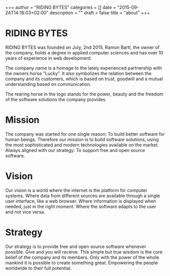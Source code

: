 +++
author = "RIDING BYTES"
categories = []
date = "2015-09-24T14:18:03+02:00"
description = ""
draft = false
title = "about"
+++

# RIDING BYTES

RIDING BYTES was founded on July, 2nd 2015. Ramon Bartl, the owner
of the company, holds a degree in applied computer sciences and has
over 10 years of experience in web development.

The company name is a homage to the lately experienced partnership with the
owners horse "Lucky". It also symbolizes the relation between the company and
its customers, which is based on trust, goodwill and a mutual understanding
based on communication.

The rearing horse in the logo stands for the power, beauty and the freedom of
the software solutions the company provides.


# Mission

The company was started for one single reason: To build better software for
human beings. Therefore our mission is to build software solutions, using the
most sophisticated and modern technologies available on the market. Always
aligned with our strategy: To support free and open source software.


# Vision

Our vision is a world where the internet is the platform for computer systems.
Where data from different sources are available through a single user
interface, like a web browser. Where information is displayed when needed, just
in the right moment. Where the software adapts to the user and not vice versa.


# Strategy

Our strategy is to provide free and open source software whenever possible.
Give and you will receive. This simple but true wisdom is the core belief of
the company and its members. Only with the power of the whole mankind it is
possible to create something great. Empowering the people worldwide to their
full potential.
